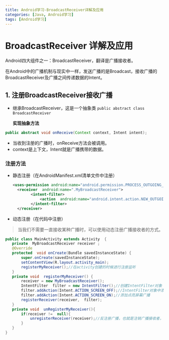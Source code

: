 ```yaml
---
title: Android学习-BroadcastReceiver详解及应用
categories: [Java, Android学习]
tags: [Android学习]
---
```


# **BroadcastReceiver** 详解及应用

Android四大组件之一：BroadcastReceiver，翻译是广播接收者。

在Android中的广播机制与现实中一样，发送广播的是Broadcast，接收广播的BroadcastReceiver及广播之间传递数据的Intent。

## 1. 注册BroadcastReceiver接收广播

* 继承BroadcastReceiver，这是一个抽象类 `public abstract class BroadcastReceiver`

  **实现抽象方法**

```java
public abstract void onReceive(Context context, Intent intent); 
```

- 当收到注册的广播时，onReceive方法会被调用。
- context是上下文，Intent就是广播携带的数据。

### 注册方法

- 静态注册（在AndroidManifest.xml清单文件中注册）

  ```xml
  <uses-permission android:name="android.permission.PROCESS_OUTGOING_CALLS"/>      
  	<receiver  android:name=".MyBroadcastReceiver">         
          <intent-filter>             
              <action  android:name="android.intent.action.NEW_OUTGOING_CALL" />           
          </intent-filter>     
  	</receiver>  
  ```

- 动态注册（在代码中注册）

>  当我们不需要一直接收某种广播时，可以使用动态注册广播接收者的方式。

 ```java
public class MainActivity extends Activity  {           
    private  MyBroadcastReceiver receiver ;            
    @Override           
    protected  void onCreate(Bundle savedInstanceState) {            
        super.onCreate(savedInstanceState);              
        setContentView(R.layout.activity_main);            
        registerMyReceiver();//在activity创建的时候进行注册监听           
    }           
    private void  registerMyReceiver() {                   
        receiver = new MyBroadcastReceiver();               
        IntentFilter  filter = new IntentFilter();//创建IntentFilter对象                   		 
        filter.addAction(Intent.ACTION_SCREEN_OFF);//IntentFilter对象中添加要接收的关屏广播
        filter.addAction(Intent.ACTION_SCREEN_ON);//添加点亮屏幕广播                   
        registerReceiver(receiver,  filter);            
    }        
    private void  unRegisterMyReceiver(){               
        if(receiver !=  null){                         
            unregisterReceiver(receiver);//反注册广播，也就是注销广播接收者，使其不起作用                  
        }             
    }  
}  
 ```



 

 

 

 

 

 

 

 

 

 

 

 

 